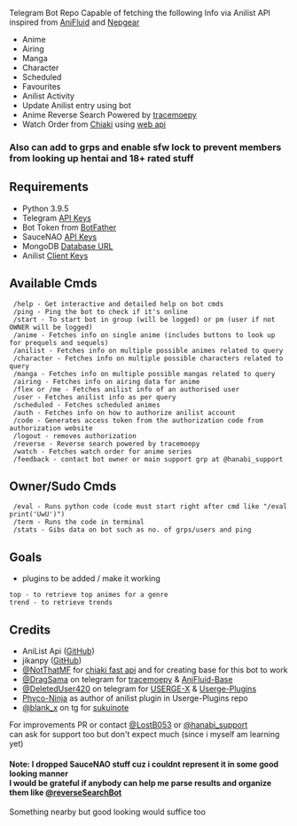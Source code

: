 Telegram Bot Repo Capable of fetching the following Info via Anilist API inspired from [AniFluid](https://t.me/anifluidbot) and [Nepgear](https://t.me/nepgearbot)
* Anime
* Airing
* Manga
* Character
* Scheduled
* Favourites
* Anilist Activity
* Update Anilist entry using bot
* Anime Reverse Search Powered by [tracemoepy](https://github.com/dragsama/tracemoepy)
* Watch Order from [Chiaki](https://chiaki.site/) using [web api](https://chiaki.vercel.app)
<h3>Also can add to grps and enable sfw lock to prevent members from looking up hentai and 18+ rated stuff</h3>

## Requirements
* Python 3.9.5
* Telegram [API Keys](https://my.telegram.org/apps)
* Bot Token from [BotFather](https://t.me/botfather)
* SauceNAO [API Keys](https://saucenao.com/)
* MongoDB [Database URL](https://cloud.mongodb.com/)
* Anilist [Client Keys](https://anilist.co/settings/developer)


## Available Cmds
```
 /help - Get interactive and detailed help on bot cmds
 /ping - Ping the bot to check if it's online
 /start - To start bot in group (will be logged) or pm (user if not OWNER will be logged)
 /anime - Fetches info on single anime (includes buttons to look up for prequels and sequels)
 /anilist - Fetches info on multiple possible animes related to query
 /character - Fetches info on multiple possible characters related to query
 /manga - Fetches info on multiple possible mangas related to query
 /airing - Fetches info on airing data for anime
 /flex or /me - Fetches anilist info of an authorised user
 /user - Fetches anilist info as per query
 /scheduled - Fetches scheduled animes
 /auth - Fetches info on how to authorize anilist account
 /code - Generates access token from the authorization code from authorization website
 /logout - removes authorization
 /reverse - Reverse search powered by tracemoepy
 /watch - Fetches watch order for anime series
 /feedback - contact bot owner or main support grp at @hanabi_support
```


## Owner/Sudo Cmds
```
 /eval - Runs python code (code must start right after cmd like "/eval print('UwU')")
 /term - Runs the code in terminal
 /stats - Gibs data on bot such as no. of grps/users and ping
```


## Goals
* plugins to be added / make it working
 ```
 top - to retrieve top animes for a genre
 trend - to retrieve trends
 ```


## Credits
* AniList Api ([GitHub](https://github.com/AniList/ApiV2-GraphQL-Docs))
* jikanpy ([GitHub](https://github.com/abhinavk99/jikanpy))
* [@NotThatMF](https://t.me/notthatmf) for [chiaki fast api](https://chiaki.vercel.app/) and for creating base for this bot to work
* [@DragSama](https://t.me/dragsama) on telegram for [tracemoepy](https://github.com/dragsama/tracemoepy) & [AniFluid-Base](https://github.com/DragSama/AniFluid-Base)
* [@DeletedUser420](https://t.me/deleteduser420) on telegram for [USERGE-X](https://github.com/code-rgb/USERGE-X) & [Userge-Plugins](https://github.com/code-rgb/Userge-Plugins)
* [Phyco-Ninja](https://github.com/Phyco-Ninja) as author of anilist plugin in Userge-Plugins repo
* [@blank_x](https://t.me/blank_x) on tg for [sukuinote](https://gitlab.com/blank-x/sukuinote)


For improvements PR or contact [@LostB053](https://t.me/lostb053) or [@hanabi_support](https://t.me/hanabi_support)<br>
can ask for support too but don't expect much (since i myself am learning yet)


<h4>Note: I dropped SauceNAO stuff cuz i couldnt represent it in some good looking manner<br>I would be grateful if anybody can help me parse results and organize them like <a href="https://t.me/reverseSearchBot">@reverseSearchBot</a></h4>
Something nearby but good looking would suffice too
